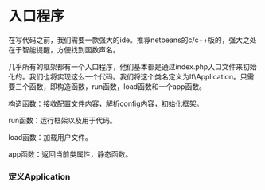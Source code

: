 # 入口程序

在写代码之前，我们需要一款强大的ide。推荐netbeans的c/c++版的，强大之处在于智能提醒，方便找到函数声名。

几乎所有的框架都有一个入口程序，他们基本都是通过index.php入口文件来初始化的。我们也将实现这么一个代码。我们将这个类名定义为lf\Application。只需要三个函数，即构造函数，run函数，load函数和一个app函数。

构造函数：接收配置文件内容，解析config内容，初始化框架。

run函数：运行框架以及用于代码。

load函数：加载用户文件。

app函数：返回当前类属性，静态函数。

### 定义Application









